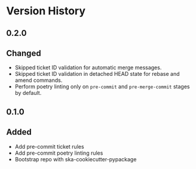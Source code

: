 # Version History

## 0.2.0

Changed
-------

* Skipped ticket ID validation for automatic merge messages.
* Skipped ticket ID validation in detached HEAD state for rebase and amend commands.
* Perform poetry linting only on `pre-commit` and `pre-merge-commit` stages by default.

## 0.1.0

Added
-----

* Add pre-commit ticket rules
* Add pre-commit poetry linting rules
* Bootstrap repo with ska-cookiecutter-pypackage
